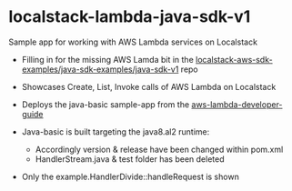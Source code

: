 # localstack-lambda-java-sdk-v1
Sample app for working with AWS Lambda services on Localstack

- Filling in for the missing AWS Lamda bit in the [localstack-aws-sdk-examples/java-sdk-examples/java-sdk-v1](https://github.com/localstack/localstack-aws-sdk-examples/tree/main/java/java-sdk-examples/java-sdk-v1) repo

- Showcases Create, List, Invoke calls of AWS Lambda on Localstack

- Deploys the java-basic sample-app from the [aws-lambda-developer-guide](https://github.com/awsdocs/aws-lambda-developer-guide/tree/main/sample-apps/java-basic)
	
- Java-basic is built targeting the java8.al2 runtime:
	- Accordingly version & release have been changed within pom.xml
	- HandlerStream.java & test folder has been deleted
	
- Only the example.HandlerDivide::handleRequest is shown